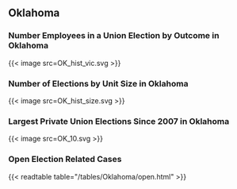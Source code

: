 ##  Oklahoma

### Number Employees in a Union Election by Outcome in Oklahoma
{{< image src=OK_hist_vic.svg >}}

### Number of Elections by Unit Size in Oklahoma
{{< image src=OK_hist_size.svg >}}

### Largest Private Union Elections Since 2007 in Oklahoma
{{< image src=OK_10.svg >}}

### Open Election Related Cases
{{< readtable table="/tables/Oklahoma/open.html" >}}


